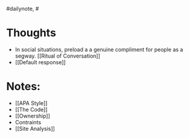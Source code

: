 #dailynote, #



# Thoughts
- In social situations, preload a a genuine compliment for people as a segway. [[Ritual of Conversation]]
- [[Default response]]

# Notes:
- [[APA Style]]
- [[The Code]]
- [[Ownership]]
- Contraints
- [[Site Analysis]]